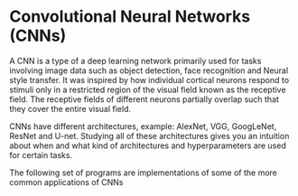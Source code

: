 # Convolutional Neural Networks (CNNs)
A CNN is a type of a  deep learning network primarily used for tasks involving image data such as object detection, face recognition and Neural style transfer. It was inspired by how individual cortical neurons respond to stimuli only in a restricted region of the visual field known as the receptive field. The receptive fields of different neurons partially overlap such that they cover the entire visual field.

CNNs have different architectures, example: AlexNet, VGG, GoogLeNet, ResNet and U-net. Studying all of these architectures gives you an intuition about when and what kind of architectures and hyperparameters are used for certain tasks. 

The following set of programs are implementations of some of the more common applications of CNNs

